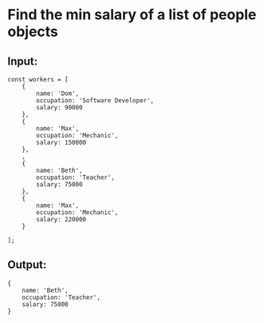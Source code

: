 # Find the min salary of a list of people objects

## Input:

    const workers = [
        {
            name: 'Dom',
            occupation: 'Software Developer',
            salary: 90000
        },
        {
            name: 'Max',
            occupation: 'Mechanic',
            salary: 150000
        },
        ,
        {
            name: 'Beth',
            occupation: 'Teacher',
            salary: 75000
        },
        {
            name: 'Max',
            occupation: 'Mechanic',
            salary: 220000
        }

    ];

## Output:

    {
        name: 'Beth',
        occupation: 'Teacher',
        salary: 75000
    }
